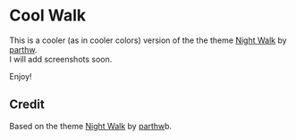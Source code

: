 # Cool Walk

This is a cooler (as in cooler colors) version of the the theme [Night Walk](https://marketplace.visualstudio.com/items?itemName=parthw-vscode.vscode-night-walk-theme) by [parthw](https://marketplace.visualstudio.com/publishers/parthw-vscode).  
I will add screenshots soon.

Enjoy!

## Credit

Based on the theme [Night Walk](https://marketplace.visualstudio.com/items?itemName=parthw-vscode.vscode-night-walk-theme) by [parthw](https://marketplace.visualstudio.com/publishers/parthw-vscode)b.
